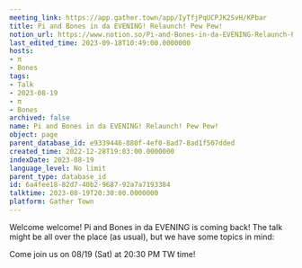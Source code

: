 ```yaml
---
meeting_link: https://app.gather.town/app/IyTfjPqUCPJK2SvH/KPbar
title: Pi and Bones in da EVENING! Relaunch! Pew Pew!
notion_url: https://www.notion.so/Pi-and-Bones-in-da-EVENING-Relaunch-Pew-Pew-6a4fee1882d740b2968792a7a7193384
last_edited_time: 2023-09-18T10:49:00.0000000
hosts:
- π
- Bones
tags:
- Talk
- 2023-08-19
- π
- Bones
archived: false
name: Pi and Bones in da EVENING! Relaunch! Pew Pew!
object: page
parent_database_id: e9339446-880f-4ef0-8ad7-8ad1f507dded
created_time: 2022-12-28T19:03:00.0000000
indexDate: 2023-08-19
language_level: No limit
parent_type: database_id
id: 6a4fee18-82d7-40b2-9687-92a7a7193384
talktime: 2023-08-19T20:30:00.0000000
platform: Gather Town
---
```


Welcome welcome! Pi and Bones in da EVENING is coming back! 
The talk might be all over the place (as usual), but we have some topics in mind:


   
   
   

Come join us on 08/19 (Sat) at 20:30 PM TW time!























